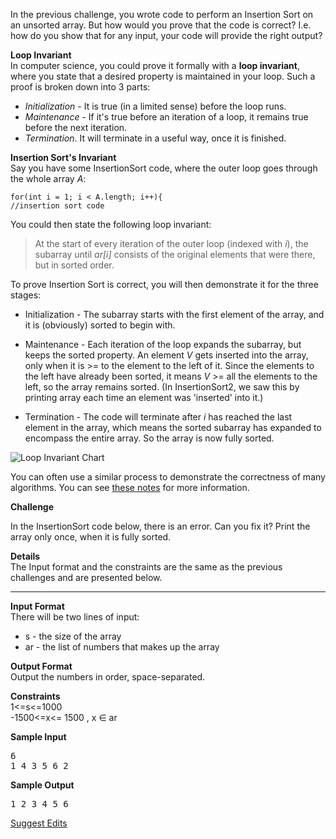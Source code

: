 <html>
<body>

<p>In the previous challenge, you wrote code to perform an Insertion Sort on an unsorted array. But how would you prove that the code is correct? I.e. how do you show that for any input, your code will provide the right output?</p>

<p><strong>Loop Invariant</strong> <br>
In computer science, you could prove it formally with a <strong>loop invariant</strong>, where you state that a desired property is maintained in your loop. Such a proof is broken down into 3 parts: </p>

<ul>
<li><em>Initialization</em> - It is true (in a limited sense) before the loop runs.</li>
<li><em>Maintenance</em> - If it's true before an iteration of a loop, it remains true before the next iteration.</li>
<li><em>Termination</em>. It will terminate in a useful way, once it is finished. </li>
</ul>

<p><strong>Insertion Sort's Invariant</strong> <br>
Say you have some InsertionSort code, where the outer loop goes through the whole array <em>A</em>:</p>

<pre><code>for(int i = 1; i &lt; A.length; i++){
//insertion sort code
</code></pre>

<p>You could then state the following loop invariant:</p>

<blockquote>
  <p>At the start of every iteration of the outer loop (indexed with <em>i</em>), the subarray until <em>ar[i]</em> consists of the original elements that were there, but in sorted order. </p>
</blockquote>

<p>To prove Insertion Sort is correct, you will then demonstrate it for the three stages:</p>

<ul>
<li><p>Initialization - The subarray starts with the first element of the array, and it is (obviously) sorted to begin with.</p></li>
<li><p>Maintenance - Each iteration of the loop expands the subarray, but keeps the sorted property. An element <em>V</em>  gets inserted into the array, only when it is &gt;= to the element to the left of it. Since the elements to the left have already been sorted, it means <em>V</em> &gt;= all the elements to the left, so the array remains sorted.  (In InsertionSort2, we saw this by printing array each time an element was 'inserted' into it.)  </p></li>
<li><p>Termination - The code will terminate after <em>i</em> has reached the last element in the array, which means the sorted subarray has expanded to encompass the entire array. So the array is now fully sorted.</p></li>
</ul>

<p><img src="https://s3.amazonaws.com/hr-challenge-images/insertion-sort/InsertionSortCorrect-small.png" alt="Loop Invariant Chart" title=""></p>

<p>You can often use a similar process to demonstrate the correctness of many algorithms. You can see <a href="http://www.cs.uofs.edu/~mccloske/courses/cmps144/invariants_lec.html">these notes</a> for more information.</p>

<p><strong>Challenge</strong></p>

<p>In the InsertionSort code below, there is an error. Can you fix it? Print the array only once, when it is fully sorted. </p>

<p><strong>Details</strong> <br>
The Input format and the constraints are the same as the previous challenges and are presented below. </p>

<hr>

<p><strong>Input Format</strong> <br>
There will be two lines of input:</p>

<ul>
<li>s - the size of the array</li>
<li>ar - the list of numbers that makes up the array</li>
</ul>

<p><strong>Output Format</strong> <br>
Output the numbers in order, space-separated.</p>

<p><strong>Constraints</strong> <br>
1&lt;=s&lt;=1000 <br>
-1500&lt;=x&lt;= 1500 ,  x ∈ ar </p>

<p><strong>Sample Input</strong></p>

<pre>6
1 4 3 5 6 2
</pre>

<p><strong>Sample Output</strong></p>

<pre>1 2 3 4 5 6 
</pre>

<footer><a href="#" class="js-suggest-edits btn btn-line fade in challenge_suggestion-toggle fullscreen-hide">Suggest Edits</a></footer>


</body>
</html>